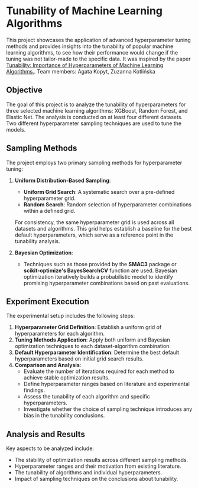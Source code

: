 # Tunability of Machine Learning Algorithms
This project showcases the application of advanced hyperparameter tuning methods and provides insights into the tunability of popular machine learning algorithms, to see how their performance would change if the tuning was not tailor-made to the specific data. It was inspired by the paper [Tunability: Importance of Hyperparameters of Machine Learning Algorithms.](https://jmlr.org/papers/volume20/18-444/18-444.pdf).
Team members: Agata Kopyt, Zuzanna Kotlińska

## Objective
The goal of this project is to analyze the tunability of hyperparameters for three selected machine learning algorithms: XGBoost, Random Forest, and Elastic Net. The analysis is conducted on at least four different datasets. Two different hyperparameter sampling techniques are used to tune the models.

## Sampling Methods
The project employs two primary sampling methods for hyperparameter tuning:

1. **Uniform Distribution-Based Sampling**:
   - **Uniform Grid Search**: A systematic search over a pre-defined hyperparameter grid.
   - **Random Search**: Random selection of hyperparameter combinations within a defined grid.
   
   For consistency, the same hyperparameter grid is used across all datasets and algorithms. This grid helps establish a baseline for the best default hyperparameters, which serve as a reference point in the tunability analysis.

2. **Bayesian Optimization**:
   - Techniques such as those provided by the **SMAC3** package or **scikit-optimize's BayesSearchCV** function are used. Bayesian optimization iteratively builds a probabilistic model to identify promising hyperparameter combinations based on past evaluations.

## Experiment Execution
The experimental setup includes the following steps:

1. **Hyperparameter Grid Definition**: Establish a uniform grid of hyperparameters for each algorithm.
2. **Tuning Methods Application**: Apply both uniform and Bayesian optimization techniques to each dataset-algorithm combination.
3. **Default Hyperparameter Identification**: Determine the best default hyperparameters based on initial grid search results.
4. **Comparison and Analysis**:
   - Evaluate the number of iterations required for each method to achieve stable optimization results.
   - Define hyperparameter ranges based on literature and experimental findings.
   - Assess the tunability of each algorithm and specific hyperparameters.
   - Investigate whether the choice of sampling technique introduces any bias in the tunability conclusions.

## Analysis and Results
Key aspects to be analyzed include:

- The stability of optimization results across different sampling methods.
- Hyperparameter ranges and their motivation from existing literature.
- The tunability of algorithms and individual hyperparameters.
- Impact of sampling techniques on the conclusions about tunability.

